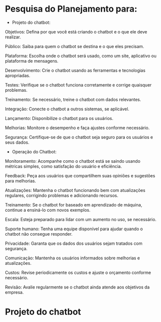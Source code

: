 # Pesquisa do Planejamento para:
- Projeto do chatbot:

Objetivos: Defina por que você está criando o chatbot e o que ele deve realizar.

Público: Saiba para quem o chatbot se destina e o que eles precisam.

Plataforma: Escolha onde o chatbot será usado, como um site, aplicativo ou plataforma de mensagens.

Desenvolvimento: Crie o chatbot usando as ferramentas e tecnologias apropriadas.

Testes: Verifique se o chatbot funciona corretamente e corrige quaisquer problemas.

Treinamento: Se necessário, treine o chatbot com dados relevantes.

Integração: Conecte o chatbot a outros sistemas, se aplicável.

Lançamento: Disponibilize o chatbot para os usuários.

Melhorias: Monitore o desempenho e faça ajustes conforme necessário.

Segurança: Certifique-se de que o chatbot seja seguro para os usuários e seus dados.

- Operação do Chatbot:

Monitoramento: Acompanhe como o chatbot está se saindo usando métricas simples, como satisfação do usuário e eficiência.

Feedback: Peça aos usuários que compartilhem suas opiniões e sugestões para melhorias.

Atualizações: Mantenha o chatbot funcionando bem com atualizações regulares, corrigindo problemas e adicionando recursos.

Treinamento: Se o chatbot for baseado em aprendizado de máquina, continue a ensiná-lo com novos exemplos.

Escala: Esteja preparado para lidar com um aumento no uso, se necessário.

Suporte humano: Tenha uma equipe disponível para ajudar quando o chatbot não consegue responder.

Privacidade: Garanta que os dados dos usuários sejam tratados com segurança.

Comunicação: Mantenha os usuários informados sobre melhorias e atualizações.

Custos: Revise periodicamente os custos e ajuste o orçamento conforme necessário.

Revisão: Avalie regularmente se o chatbot ainda atende aos objetivos da empresa.
  


# Projeto do chatbot

